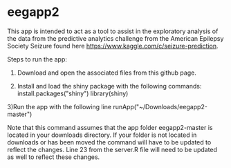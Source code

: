 eegapp2
=======
This app is intended to act as a tool to assist in the exploratory analysis of the data from the predictive analytics challenge from the American Epilepsy Society Seizure found here https://www.kaggle.com/c/seizure-prediction.

Steps to run the app:

1) Download and open the associated files from this github page. 

2) Install and load the shiny package with the following commands:
install.packages("shiny")
library(shiny)

3)Run the app with the following line
runApp("~/Downloads/eegapp2-master")

Note that this command assumes that the app folder eegapp2-master is located in your downloads directory. If your folder is not located in downloads or has been moved the command will have to be updated to reflect the changes. Line 23 from the server.R file will need to be updated as well to reflect these changes.
